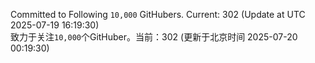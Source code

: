 Committed to Following `10,000` GitHubers. Current: <!-- FOLLOWING_COUNT -->302<!-- FOLLOWING_COUNT --> (Update at UTC <!-- LAST_UPDATED -->2025-07-19 16:19:30<!-- LAST_UPDATED -->)<br>
致力于关注`10,000`个GitHuber。当前：<!-- FOLLOWING_COUNT -->302<!-- FOLLOWING_COUNT --> (更新于北京时间 <!-- LAST_UPDATED_CST -->2025-07-20 00:19:30<!-- LAST_UPDATED_CST -->)

